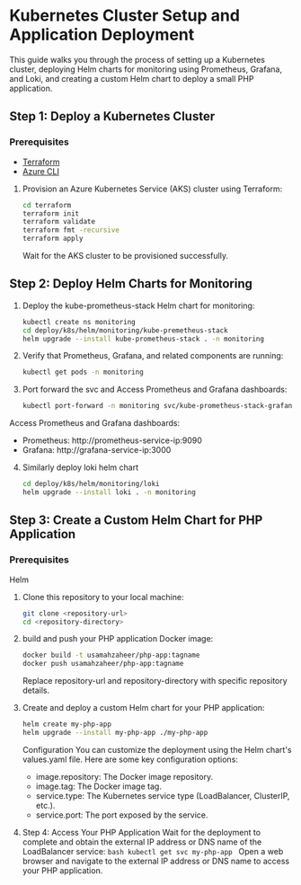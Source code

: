 # Kubernetes Cluster Setup and Application Deployment

This guide walks you through the process of setting up a Kubernetes cluster, deploying Helm charts for monitoring using Prometheus, Grafana, and Loki, and creating a custom Helm chart to deploy a small PHP application.

## Step 1: Deploy a Kubernetes Cluster

### Prerequisites
- [Terraform](https://www.terraform.io/downloads.html)
- [Azure CLI](https://docs.microsoft.com/en-us/cli/azure/install-azure-cli)

1. Provision an Azure Kubernetes Service (AKS) cluster using Terraform:
   
   ```bash
   cd terraform
   terraform init
   terraform validate
   terraform fmt -recursive
   terraform apply
   ```
   Wait for the AKS cluster to be provisioned successfully.

## Step 2: Deploy Helm Charts for Monitoring

1. Deploy the kube-prometheus-stack Helm chart for monitoring:

    ```bash
    kubectl create ns monitoring
    cd deploy/k8s/helm/monitoring/kube-premetheus-stack
    helm upgrade --install kube-prometheus-stack . -n monitoring 
    ```
2. Verify that Prometheus, Grafana, and related components are running:
    ```bash
    kubectl get pods -n monitoring
    ```
3. Port forward the svc and Access Prometheus and Grafana dashboards:

    ```bash
    kubectl port-forward -n monitoring svc/kube-prometheus-stack-grafana 3000:80
    ```
Access Prometheus and Grafana dashboards:

- Prometheus: http://prometheus-service-ip:9090
- Grafana: http://grafana-service-ip:3000

4. Similarly deploy loki helm chart
    ```bash
    cd deploy/k8s/helm/monitoring/loki
    helm upgrade --install loki . -n monitoring

## Step 3: Create a Custom Helm Chart for PHP Application

### Prerequisites
Helm

1. Clone this repository to your local machine:

    ```bash
    git clone <repository-url>
    cd <repository-directory>
    ```
2. build and push your PHP application Docker image:

    ```bash
    docker build -t usamahzaheer/php-app:tagname
    docker push usamahzaheer/php-app:tagname
    ```
    Replace repository-url and repository-directory with specific repository details.
3. Create and deploy a custom Helm chart for your PHP application:

    ```bash
    helm create my-php-app
    helm upgrade --install my-php-app ./my-php-app
    ```
    Configuration
    You can customize the deployment using the Helm chart's values.yaml file. Here are some key configuration options:

    - image.repository: The Docker image repository.
    - image.tag: The Docker image tag.
    - service.type: The Kubernetes service type (LoadBalancer, ClusterIP, etc.).
    - service.port: The port exposed by the service.
4. Step 4: Access Your PHP Application
    Wait for the deployment to complete and obtain the external IP address or DNS name of the LoadBalancer service:
        ```bash
        kubectl get svc my-php-app
        ```
    Open a web browser and navigate to the external IP address or DNS name to access your PHP application.
